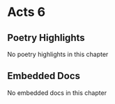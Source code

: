 # Acts 6

## Poetry Highlights

No poetry highlights in this chapter

## Embedded Docs

No embedded docs in this chapter

